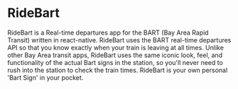 # RideBart
RideBart is a Real-time departures app for the BART (Bay Area Rapid Transit) written in react-native. RideBart uses the BART real-time departures API so that you know exactly when your train is leaving at all times. Unlike other Bay Area transit apps, RideBart uses the same iconic look, feel, and functionality of the actual Bart signs in the station, so you'll never need to rush into the station to check the train times. RideBart is your own personal 'Bart Sign' in your pocket.  
